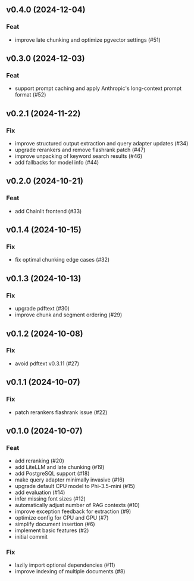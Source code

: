 ## v0.4.0 (2024-12-04)

### Feat

- improve late chunking and optimize pgvector settings (#51)

## v0.3.0 (2024-12-03)

### Feat

- support prompt caching and apply Anthropic's long-context prompt format (#52)

## v0.2.1 (2024-11-22)

### Fix

- improve structured output extraction and query adapter updates (#34)
- upgrade rerankers and remove flashrank patch (#47)
- improve unpacking of keyword search results (#46)
- add fallbacks for model info (#44)

## v0.2.0 (2024-10-21)

### Feat

- add Chainlit frontend (#33)

## v0.1.4 (2024-10-15)

### Fix

- fix optimal chunking edge cases (#32)

## v0.1.3 (2024-10-13)

### Fix

- upgrade pdftext (#30)
- improve chunk and segment ordering (#29)

## v0.1.2 (2024-10-08)

### Fix

- avoid pdftext v0.3.11 (#27)

## v0.1.1 (2024-10-07)

### Fix

- patch rerankers flashrank issue (#22)

## v0.1.0 (2024-10-07)

### Feat

- add reranking (#20)
- add LiteLLM and late chunking (#19)
- add PostgreSQL support (#18)
- make query adapter minimally invasive (#16)
- upgrade default CPU model to Phi-3.5-mini (#15)
- add evaluation (#14)
- infer missing font sizes (#12)
- automatically adjust number of RAG contexts (#10)
- improve exception feedback for extraction (#9)
- optimize config for CPU and GPU (#7)
- simplify document insertion (#6)
- implement basic features (#2)
- initial commit

### Fix

- lazily import optional dependencies (#11)
- improve indexing of multiple documents (#8)
